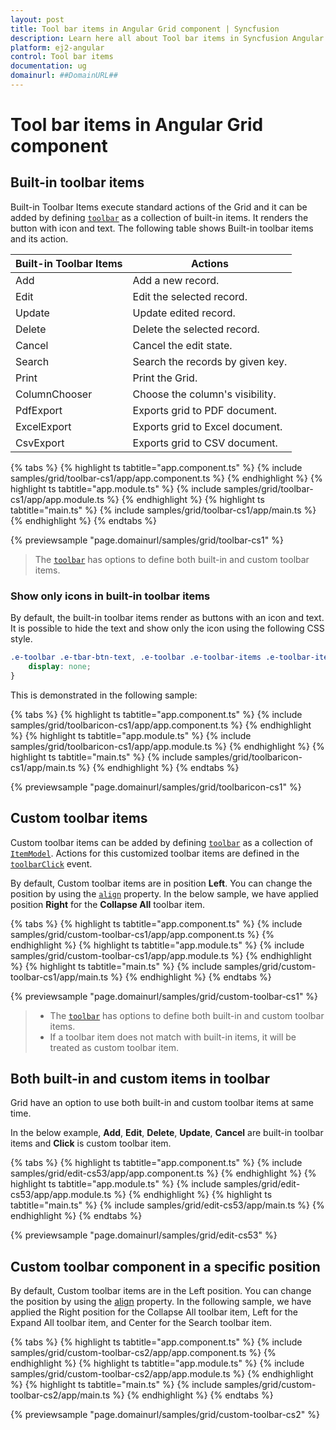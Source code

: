 ```yaml
---
layout: post
title: Tool bar items in Angular Grid component | Syncfusion
description: Learn here all about Tool bar items in Syncfusion Angular Grid component of Syncfusion Essential JS 2 and more.
platform: ej2-angular
control: Tool bar items 
documentation: ug
domainurl: ##DomainURL##
---
```


# Tool bar items in Angular Grid component

## Built-in toolbar items

Built-in Toolbar Items execute standard actions of the Grid and it can be added by defining [`toolbar`](https://ej2.syncfusion.com/angular/documentation/api/grid/#toolbar) as a collection of built-in items. It renders the button with icon and text. The following table shows Built-in toolbar items and its action.

| Built-in Toolbar Items | Actions |
|------------------------|---------|
| Add | Add a new record.|
| Edit | Edit the selected record.|
| Update | Update edited record.|
| Delete | Delete the selected record.|
| Cancel | Cancel the edit state.|
| Search | Search the records by given key.|
| Print | Print the Grid.|
| ColumnChooser | Choose the column's visibility.|
| PdfExport | Exports grid to PDF document.|
| ExcelExport | Exports grid to Excel document.|
| CsvExport | Exports grid to CSV document.|

{% tabs %}
{% highlight ts tabtitle="app.component.ts" %}
{% include samples/grid/toolbar-cs1/app/app.component.ts %}
{% endhighlight %}
{% highlight ts tabtitle="app.module.ts" %}
{% include samples/grid/toolbar-cs1/app/app.module.ts %}
{% endhighlight %}
{% highlight ts tabtitle="main.ts" %}
{% include samples/grid/toolbar-cs1/app/main.ts %}
{% endhighlight %}
{% endtabs %}
  
{% previewsample "page.domainurl/samples/grid/toolbar-cs1" %}

> The [`toolbar`](https://ej2.syncfusion.com/angular/documentation/api/grid/#toolbar) has options to define both built-in and custom toolbar items.

### Show only icons in built-in toolbar items

By default, the built-in toolbar items render as buttons with an icon and text. It is possible to hide the text and show only the icon using the following CSS style.

```css
.e-toolbar .e-tbar-btn-text, .e-toolbar .e-toolbar-items .e-toolbar-item .e-tbar-btn-text {
    display: none;
}
```

This is demonstrated in the following sample:

{% tabs %}
{% highlight ts tabtitle="app.component.ts" %}
{% include samples/grid/toolbaricon-cs1/app/app.component.ts %}
{% endhighlight %}
{% highlight ts tabtitle="app.module.ts" %}
{% include samples/grid/toolbaricon-cs1/app/app.module.ts %}
{% endhighlight %}
{% highlight ts tabtitle="main.ts" %}
{% include samples/grid/toolbaricon-cs1/app/main.ts %}
{% endhighlight %}
{% endtabs %}
  
{% previewsample "page.domainurl/samples/grid/toolbaricon-cs1" %}

## Custom toolbar items

Custom toolbar items can be added by defining [`toolbar`](https://ej2.syncfusion.com/angular/documentation/api/grid/#toolbar) as a collection of [`ItemModel`](https://ej2.syncfusion.com/angular/documentation/api/toolbar/itemModel). Actions for this customized toolbar items are defined in the [`toolbarClick`](https://ej2.syncfusion.com/angular/documentation/api/grid/#toolbarclick) event.

By default, Custom toolbar items are in position **Left**. You can change the position by using the [`align`](https://ej2.syncfusion.com/angular/documentation/api/toolbar/itemModel) property. In the below sample, we have applied position **Right** for the **Collapse All** toolbar item.

{% tabs %}
{% highlight ts tabtitle="app.component.ts" %}
{% include samples/grid/custom-toolbar-cs1/app/app.component.ts %}
{% endhighlight %}
{% highlight ts tabtitle="app.module.ts" %}
{% include samples/grid/custom-toolbar-cs1/app/app.module.ts %}
{% endhighlight %}
{% highlight ts tabtitle="main.ts" %}
{% include samples/grid/custom-toolbar-cs1/app/main.ts %}
{% endhighlight %}
{% endtabs %}
  
{% previewsample "page.domainurl/samples/grid/custom-toolbar-cs1" %}

> * The [`toolbar`](https://ej2.syncfusion.com/angular/documentation/api/grid/#toolbar) has options to define both built-in and custom toolbar items.
> * If a toolbar item does not match with built-in items, it will be treated as custom toolbar item.

## Both built-in and custom items in toolbar

Grid have an option to use both built-in and custom toolbar items at same time.

In the below example, **Add**, **Edit**, **Delete**, **Update**, **Cancel** are built-in toolbar items and **Click** is custom toolbar item.

{% tabs %}
{% highlight ts tabtitle="app.component.ts" %}
{% include samples/grid/edit-cs53/app/app.component.ts %}
{% endhighlight %}
{% highlight ts tabtitle="app.module.ts" %}
{% include samples/grid/edit-cs53/app/app.module.ts %}
{% endhighlight %}
{% highlight ts tabtitle="main.ts" %}
{% include samples/grid/edit-cs53/app/main.ts %}
{% endhighlight %}
{% endtabs %}
  
{% previewsample "page.domainurl/samples/grid/edit-cs53" %}

## Custom toolbar component in a specific position

By default, Custom toolbar items are in the Left position. You can change the position by using the [align](https://ej2.syncfusion.com/angular/documentation/api/toolbar/itemModel) property. In the following sample, we have applied the Right position for the Collapse All toolbar item, Left for the Expand All toolbar item, and Center for the Search toolbar item.

{% tabs %}
{% highlight ts tabtitle="app.component.ts" %}
{% include samples/grid/custom-toolbar-cs2/app/app.component.ts %}
{% endhighlight %}
{% highlight ts tabtitle="app.module.ts" %}
{% include samples/grid/custom-toolbar-cs2/app/app.module.ts %}
{% endhighlight %}
{% highlight ts tabtitle="main.ts" %}
{% include samples/grid/custom-toolbar-cs2/app/main.ts %}
{% endhighlight %}
{% endtabs %}
  
{% previewsample "page.domainurl/samples/grid/custom-toolbar-cs2" %}